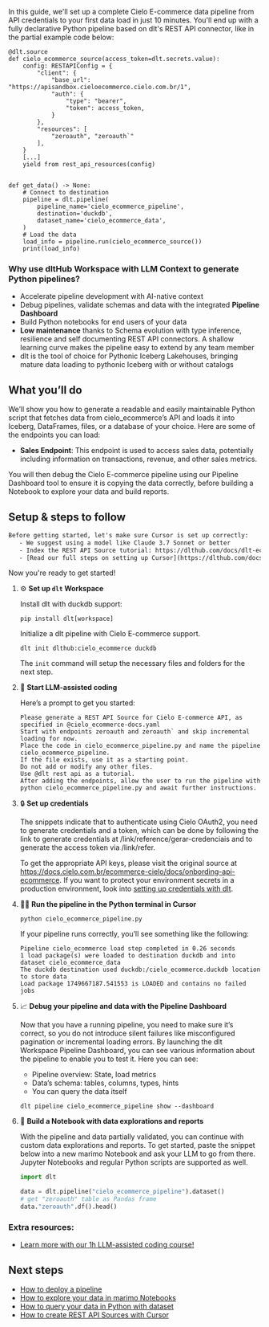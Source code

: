 In this guide, we'll set up a complete Cielo E-commerce data pipeline from API credentials to your first data load in just 10 minutes. You'll end up with a fully declarative Python pipeline based on dlt's REST API connector, like in the partial example code below:

```python-outcome
@dlt.source
def cielo_ecommerce_source(access_token=dlt.secrets.value):
    config: RESTAPIConfig = {
        "client": {
            "base_url": "https://apisandbox.cieloecommerce.cielo.com.br/1",
            "auth": {
                "type": "bearer",
                "token": access_token,
            }
        },
        "resources": [
            "zeroauth", "zeroauth`"
        ],
    }
    [...]
    yield from rest_api_resources(config)


def get_data() -> None:
    # Connect to destination
    pipeline = dlt.pipeline(
        pipeline_name='cielo_ecommerce_pipeline',
        destination='duckdb',
        dataset_name='cielo_ecommerce_data', 
    )
    # Load the data
    load_info = pipeline.run(cielo_ecommerce_source())
    print(load_info) 
```

### Why use dltHub Workspace with LLM Context to generate Python pipelines?

- Accelerate pipeline development with AI-native context
- Debug pipelines, validate schemas and data with the integrated **Pipeline Dashboard**
- Build Python notebooks for end users of your data
- **Low maintenance** thanks to Schema evolution with type inference, resilience and self documenting REST API connectors. A shallow learning curve makes the pipeline easy to extend by any team member
- dlt is the tool of choice for Pythonic Iceberg Lakehouses, bringing mature data loading to pythonic Iceberg with or without catalogs

## What you’ll do

We’ll show you how to generate a readable and easily maintainable Python script that fetches data from cielo_ecommerce’s API and loads it into Iceberg, DataFrames, files, or a database of your choice. Here are some of the endpoints you can load:

- **Sales Endpoint**: This endpoint is used to access sales data, potentially including information on transactions, revenue, and other sales metrics.

You will then debug the Cielo E-commerce pipeline using our Pipeline Dashboard tool to ensure it is copying the data correctly, before building a Notebook to explore your data and build reports.

## Setup & steps to follow

```default
Before getting started, let's make sure Cursor is set up correctly:
   - We suggest using a model like Claude 3.7 Sonnet or better
   - Index the REST API Source tutorial: https://dlthub.com/docs/dlt-ecosystem/verified-sources/rest_api/ and add it to context as **@dlt rest api**
   - [Read our full steps on setting up Cursor](https://dlthub.com/docs/dlt-ecosystem/llm-tooling/cursor-restapi#23-configuring-cursor-with-documentation)
```

Now you're ready to get started!

1. ⚙️ **Set up `dlt` Workspace**
    
    Install dlt with duckdb support:
    ```shell
    pip install dlt[workspace]
    ```

    Initialize a dlt pipeline with Cielo E-commerce support.
    ```shell
    dlt init dlthub:cielo_ecommerce duckdb
    ```

    The `init` command will setup the necessary files and folders for the next step.
    
2. 🤠 **Start LLM-assisted coding**
    
    Here’s a prompt to get you started:
    
    ```prompt
    Please generate a REST API Source for Cielo E-commerce API, as specified in @cielo_ecommerce-docs.yaml 
    Start with endpoints zeroauth and zeroauth` and skip incremental loading for now. 
    Place the code in cielo_ecommerce_pipeline.py and name the pipeline cielo_ecommerce_pipeline. 
    If the file exists, use it as a starting point. 
    Do not add or modify any other files. 
    Use @dlt rest api as a tutorial. 
    After adding the endpoints, allow the user to run the pipeline with python cielo_ecommerce_pipeline.py and await further instructions.
    ```

    
3. 🔒 **Set up credentials** 
    
    The snippets indicate that to authenticate using Cielo OAuth2, you need to generate credentials and a token, which can be done by following the link to generate credentials at /link/reference/gerar-credenciais and to generate the access token via /link/refer.
    
    To get the appropriate API keys, please visit the original source at https://docs.cielo.com.br/ecommerce-cielo/docs/onbording-api-ecommerce.
    If you want to protect your environment secrets in a production environment, look into [setting up credentials with dlt](https://dlthub.com/docs/walkthroughs/add_credentials).
    
4. 🏃‍♀️ **Run the pipeline in the Python terminal in Cursor**
    
    ```shell
    python cielo_ecommerce_pipeline.py
    ```
    
    If your pipeline runs correctly, you’ll see something like the following:
    
    ```shell
    Pipeline cielo_ecommerce load step completed in 0.26 seconds
    1 load package(s) were loaded to destination duckdb and into dataset cielo_ecommerce_data
    The duckdb destination used duckdb:/cielo_ecommerce.duckdb location to store data
    Load package 1749667187.541553 is LOADED and contains no failed jobs
    ```
    
5. 📈 **Debug your pipeline and data with the Pipeline Dashboard**

    Now that you have a running pipeline, you need to make sure it’s correct, so you do not introduce silent failures like misconfigured pagination or incremental loading errors. By launching the dlt Workspace Pipeline Dashboard, you can see various information about the pipeline to enable you to test it. Here you can see:
    - Pipeline overview: State, load metrics
    - Data’s schema: tables, columns, types, hints
    - You can query the data itself
    
    ```shell
    dlt pipeline cielo_ecommerce_pipeline show --dashboard
    ```
    
6. 🐍 **Build a Notebook with data explorations and reports**

    With the pipeline and data partially validated, you can continue with custom data explorations and reports. To get started, paste the snippet below into a new marimo Notebook and ask your LLM to go from there. Jupyter Notebooks and regular Python scripts are supported as well.

    
    ```python
    import dlt

   data = dlt.pipeline("cielo_ecommerce_pipeline").dataset()
   # get "zeroauth" table as Pandas frame
   data."zeroauth".df().head()
    ```

### Extra resources:

- [Learn more with our 1h LLM-assisted coding course!](https://www.youtube.com/watch?v=GGid70rnJuM)

## Next steps

- [How to deploy a pipeline](https://dlthub.com/docs/walkthroughs/deploy-a-pipeline)
- [How to explore your data in marimo Notebooks](https://dlthub.com/docs/general-usage/dataset-access/marimo)
- [How to query your data in Python with dataset](https://dlthub.com/docs/general-usage/dataset-access/dataset)
- [How to create REST API Sources with Cursor](https://dlthub.com/docs/dlt-ecosystem/llm-tooling/cursor-restapi)